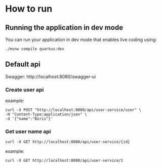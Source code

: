 # How to run

## Running the application in dev mode

You can run your application in dev mode that enables live coding using:
```shell script
./mvnw compile quarkus:dev
```

## Default api
Swagger: http://localhost:8080/swagger-ui

### Create user api
example:
```shell script
curl -X POST "http://localhost:8080/api/user-service/user" \
-H "Content-Type:application/json" \
-d '{"name":"Boris"}'
```

### Get user name api
```shell script
curl -X GET http://localhost:8080/api/user-service/{id}
```
example:
```shell script
curl -X GET http://localhost:8080/api/user-service/1
```
